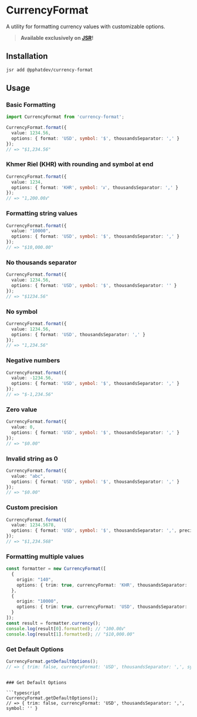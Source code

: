 # CurrencyFormat

A utility for formatting currency values with customizable options.

> **Available exclusively on [JSR](https://jsr.io/)!**

## Installation

```bash
jsr add @pphatdev/currency-format
```

## Usage

### Basic Formatting

```typescript
import CurrencyFormat from 'currency-format';

CurrencyFormat.format({
  value: 1234.56,
  options: { format: 'USD', symbol: '$', thousandsSeparator: ',' }
});
// => "$1,234.56"
```

### Khmer Riel (KHR) with rounding and symbol at end

```typescript
CurrencyFormat.format({
  value: 1234,
  options: { format: 'KHR', symbol: '៛', thousandsSeparator: ',' }
});
// => "1,200.00៛"
```

### Formatting string values

```typescript
CurrencyFormat.format({
  value: "10000",
  options: { format: 'USD', symbol: '$', thousandsSeparator: ',' }
});
// => "$10,000.00"
```

### No thousands separator

```typescript
CurrencyFormat.format({
  value: 1234.56,
  options: { format: 'USD', symbol: '$', thousandsSeparator: '' }
});
// => "$1234.56"
```

### No symbol

```typescript
CurrencyFormat.format({
  value: 1234.56,
  options: { format: 'USD', thousandsSeparator: ',' }
});
// => "1,234.56"
```

### Negative numbers

```typescript
CurrencyFormat.format({
  value: -1234.56,
  options: { format: 'USD', symbol: '$', thousandsSeparator: ',' }
});
// => "$-1,234.56"
```

### Zero value

```typescript
CurrencyFormat.format({
  value: 0,
  options: { format: 'USD', symbol: '$', thousandsSeparator: ',' }
});
// => "$0.00"
```

### Invalid string as 0

```typescript
CurrencyFormat.format({
  value: "abc",
  options: { format: 'USD', symbol: '$', thousandsSeparator: ',' }
});
// => "$0.00"
```

### Custom precision

```typescript
CurrencyFormat.format({
  value: 1234.5678,
  options: { format: 'USD', symbol: '$', thousandsSeparator: ',', precision: 3 }
});
// => "$1,234.568"
```

### Formatting multiple values

```typescript
const formatter = new CurrencyFormat([
  {
    origin: "140",
    options: { trim: true, currencyFormat: 'KHR', thousandsSeparator: ',', symbol: '៛' }
  },
  {
    origin: "10000",
    options: { trim: true, currencyFormat: 'USD', thousandsSeparator: ',', symbol: '$' }
  }
]);
const result = formatter.currency();
console.log(result[0].formatted); // "100.00៛"
console.log(result[1].formatted); // "$10,000.00"
```

### Get Default Options

```typescript
CurrencyFormat.getDefaultOptions();
// => { trim: false, currencyFormat: 'USD', thousandsSeparator: ',', symbol: '' }
```
```

### Get Default Options

```typescript
CurrencyFormat.getDefaultOptions();
// => { trim: false, currencyFormat: 'USD', thousandsSeparator: ',', symbol: '' }
```
